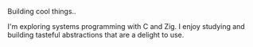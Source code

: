 Building cool things..

I'm exploring systems programming with C and Zig. 
I enjoy studying and building tasteful abstractions that are a delight to use.
